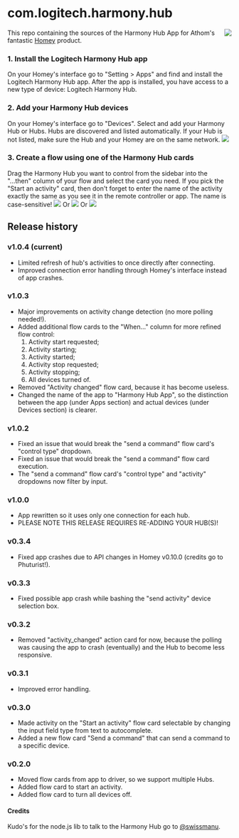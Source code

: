 # com.logitech.harmony.hub
[<img align="right" src="https://github.com/netactivenl/com.logitech.harmony.hub/raw/master/assets/images/donate.png">](https://www.paypal.com/cgi-bin/webscr?cmd=_s-xclick&hosted_button_id=4XUDMSVD2EZ3J)
This repo containing the sources of the Harmony Hub App for Athom's fantastic [Homey](http://www.athom.com) product.

### 1. Install the Logitech Harmony Hub app
On your Homey's interface go to "Setting > Apps" and find and install the Logitech Harmony Hub app.
After the app is installed, you have access to a new type of device: Logitech Harmony Hub.

### 2. Add your Harmony Hub devices
On your Homey's interface go to "Devices". Select and add your Harmony Hub or Hubs. Hubs are discovered and listed automatically. If your Hub is not listed, make sure the Hub and your Homey are on the same network.
![](https://github.com/netactivenl/com.logitech.harmony.hub/raw/master/assets/images/devices.png)

### 3. Create a flow using one of the Harmony Hub cards
Drag the Harmony Hub you want to control from the sidebar into the "...then" column of your flow and select the card you need. 
If you pick the "Start an activity" card, then don't forget to enter the name of the activity exactly the same as you see it in the remote controller or app. The name is case-sensitive!
![](https://github.com/netactivenl/com.logitech.harmony.hub/raw/master/assets/images/example_flow.png)
Or
![](https://github.com/netactivenl/com.logitech.harmony.hub/raw/master/assets/images/example_flow2.png)
Or
![](https://github.com/netactivenl/com.logitech.harmony.hub/raw/master/assets/images/example_flow3.png)

## Release history

### v1.0.4 (current)
* Limited refresh of hub's activities to once directly after connecting.
* Improved connection error handling through Homey's interface instead of app crashes.

### v1.0.3

* Major improvements on activity change detection (no more polling needed!).
* Added additional flow cards to the "When..." column for more refined flow control: 
  1. Activity start requested; 
  2. Activity starting; 
  3. Activity started;
  4. Activity stop requested;
  5. Activity stopping;
  6. All devices turned of. 
* Removed "Activity changed" flow card, because it has become useless.
* Changed the name of the app to "Harmony Hub App", so the distinction between the app (under Apps section) and actual devices (under Devices section) is clearer. 

### v1.0.2

* Fixed an issue that would break the "send a command" flow card's "control type" dropdown.
* Fixed an issue that would break the "send a command" flow card execution.
* The "send a command" flow card's "control type" and "activity" dropdowns now filter by input.

### v1.0.0

* App rewritten so it uses only one connection for each hub.
* PLEASE NOTE THIS RELEASE REQUIRES RE-ADDING YOUR HUB(S)!

### v0.3.4

* Fixed app crashes due to API changes in Homey v0.10.0 (credits go to Phuturist!).

### v0.3.3

* Fixed possible app crash while bashing the "send activity" device selection box.

### v0.3.2

* Removed "activity_changed" action card for now, because the polling was causing the app to crash (eventually) and the Hub to become less responsive.
 
### v0.3.1

* Improved error handling.

### v0.3.0

* Made activity on the "Start an activity" flow card selectable by changing the input field type from text to autocomplete.
* Added a new flow card "Send a command" that can send a command to a specific device.

### v0.2.0
* Moved flow cards from app to driver, so we support multiple Hubs.
* Added flow card to start an activity.
* Added flow card to turn all devices off.

#### Credits
Kudo's for the node.js lib to talk to the Harmony Hub go to [@swissmanu](https://github.com/swissmanu).